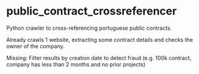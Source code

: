 # public_contract_crossreferencer
Python crawler to cross-referencing portuguese public contracts.

Already crawls 1 website, extracting some contract details and checks the owner of the company.

Missing: Filter results by creation date to detect fraud (e.g. 100k contract, company has less than 2 months and no prior projects)
